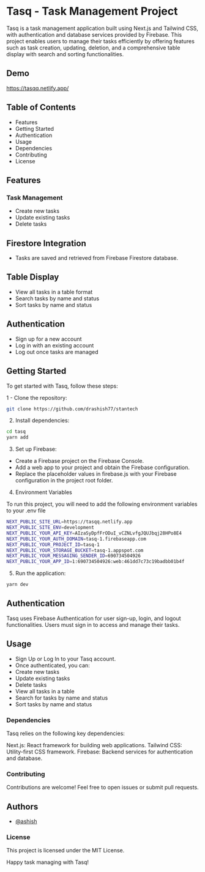 # Tasq - Task Management Project

Tasq is a task management application built using Next.js and Tailwind CSS, with authentication and database services provided by Firebase. This project enables users to manage their tasks efficiently by offering features such as task creation, updating, deletion, and a comprehensive table display with search and sorting functionalities.

## Demo

https://tasqq.netlify.app/

## Table of Contents

- Features
- Getting Started
- Authentication
- Usage
- Dependencies
- Contributing
- License

## Features

### Task Management

- Create new tasks
- Update existing tasks
- Delete tasks

## Firestore Integration

- Tasks are saved and retrieved from Firebase Firestore database.

## Table Display

- View all tasks in a table format
- Search tasks by name and status
- Sort tasks by name and status

## Authentication

- Sign up for a new account
- Log in with an existing account
- Log out once tasks are managed

## Getting Started

To get started with Tasq, follow these steps:

1 - Clone the repository:

```bash
git clone https://github.com/drashish77/stantech
```

2. Install dependencies:

```bash
cd tasq
yarn add
```

3. Set up Firebase:

- Create a Firebase project on the Firebase Console.
- Add a web app to your project and obtain the Firebase configuration.
- Replace the placeholder values in firebase.js with your Firebase configuration in the project root folder.

4. Environment Variables

To run this project, you will need to add the following environment variables to your .env file

```bash
NEXT_PUBLIC_SITE_URL=https://tasqq.netlify.app
NEXT_PUBLIC_SITE_ENV=development
NEXT_PUBLIC_YOUR_API_KEY=AIzaSyDpfFrODuI_vCZNLvfgJQUJbqj28HPo8E4
NEXT_PUBLIC_YOUR_AUTH_DOMAIN=tasq-1.firebaseapp.com
NEXT_PUBLIC_YOUR_PROJECT_ID=tasq-1
NEXT_PUBLIC_YOUR_STORAGE_BUCKET=tasq-1.appspot.com
NEXT_PUBLIC_YOUR_MESSAGING_SENDER_ID=690734504926
NEXT_PUBLIC_YOUR_APP_ID=1:690734504926:web:461dd7c73c19badbb01b4f
```

5. Run the application:

```bash
yarn dev
```

## Authentication

Tasq uses Firebase Authentication for user sign-up, login, and logout functionalities. Users must sign in to access and manage their tasks.

## Usage

- Sign Up or Log In to your Tasq account.
- Once authenticated, you can:
- Create new tasks
- Update existing tasks
- Delete tasks
- View all tasks in a table
- Search for tasks by name and status
- Sort tasks by name and status

### Dependencies

Tasq relies on the following key dependencies:

Next.js: React framework for building web applications.
Tailwind CSS: Utility-first CSS framework.
Firebase: Backend services for authentication and database.

### Contributing

Contributions are welcome! Feel free to open issues or submit pull requests.

## Authors

- [@ashish](https://www.github.com/drashish77)

### License

This project is licensed under the MIT License.

Happy task managing with Tasq!
